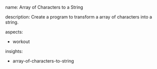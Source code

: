 name: Array of Characters to a String

description: Create a program to transform a array of characters into a string.

aspects:
  - workout

insights:
  - array-of-characters-to-string